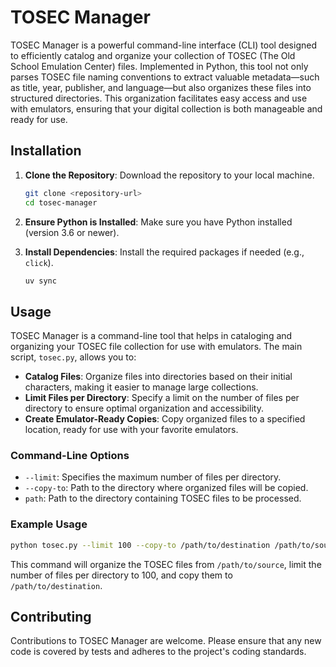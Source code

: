 # TOSEC Manager

TOSEC Manager is a powerful command-line interface (CLI) tool designed to efficiently catalog and organize your collection of TOSEC (The Old School Emulation Center) files. Implemented in Python, this tool not only parses TOSEC file naming conventions to extract valuable metadata—such as title, year, publisher, and language—but also organizes these files into structured directories. This organization facilitates easy access and use with emulators, ensuring that your digital collection is both manageable and ready for use.

## Installation
1. **Clone the Repository**: Download the repository to your local machine.
   ```bash
   git clone <repository-url>
   cd tosec-manager
   ```

2. **Ensure Python is Installed**: Make sure you have Python installed (version 3.6 or newer).

3. **Install Dependencies**: Install the required packages if needed (e.g., `click`).
   ```bash
   uv sync
   ```

## Usage

TOSEC Manager is a command-line tool that helps in cataloging and organizing your TOSEC file collection for use with emulators. The main script, `tosec.py`, allows you to:

- **Catalog Files**: Organize files into directories based on their initial characters, making it easier to manage large collections.
- **Limit Files per Directory**: Specify a limit on the number of files per directory to ensure optimal organization and accessibility.
- **Create Emulator-Ready Copies**: Copy organized files to a specified location, ready for use with your favorite emulators.

### Command-Line Options

- `--limit`: Specifies the maximum number of files per directory.
- `--copy-to`: Path to the directory where organized files will be copied.
- `path`: Path to the directory containing TOSEC files to be processed.

### Example Usage

```bash
python tosec.py --limit 100 --copy-to /path/to/destination /path/to/source
```

This command will organize the TOSEC files from `/path/to/source`, limit the number of files per directory to 100, and copy them to `/path/to/destination`.

## Contributing

Contributions to TOSEC Manager are welcome. Please ensure that any new code is covered by tests and adheres to the project's coding standards.


